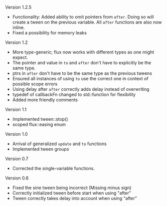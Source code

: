 Version 1.2.5
 * Functionality: Added ability to omit pointers from `after`. Doing so will create a tween on the previous variable. All `after` functions are also now inline.
 * Fixed a possibility for memory leaks

Version 1.2
 * More type-generic; flux now works with different types as one might expect.
 * The pointer and value in `to` and `after` don't have to explicitly be the same type.
 * ptrs in `after` don't have to be the same type as the previous tweens
 * Ensured all instances of using `to` use the correct one in context of possible scope errors
 * Using delay after `after` correctly adds delay instead of overwriting
 * typedef of callbackFn changed to std::function for flexibility
 * Added more friendly comments

Version 1.1
 * Implemented tween::stop() 
 * scoped flux::easing enum
 
Version 1.0
 * Arrival of generalized `update` and `to` functions
 * Implemented tween groups

Version 0.7
 * Corrected the single-variable functions.
 
Version 0.6
 * Fixed the sine tween being incorrect (Missing minus sign)
 * Correctly initialized tween before start when using "after"
 * Tween correctly takes delay into account when using "after"

